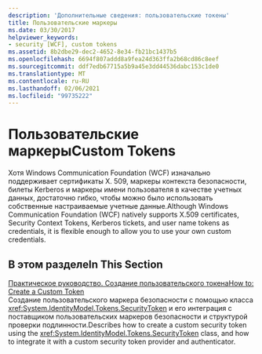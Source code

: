 ```yaml
---
description: 'Дополнительные сведения: пользовательские токены'
title: Пользовательские маркеры
ms.date: 03/30/2017
helpviewer_keywords:
- security [WCF], custom tokens
ms.assetid: 8b2dbe29-dec2-4652-8e34-fb21bc1437b5
ms.openlocfilehash: 6694f807addd8a9fea24d363ffa2b68cd86c8eef
ms.sourcegitcommit: ddf7edb67715a5b9a45e3dd44536dabc153c1de0
ms.translationtype: MT
ms.contentlocale: ru-RU
ms.lasthandoff: 02/06/2021
ms.locfileid: "99735222"
---
```

# <a name="custom-tokens"></a><span data-ttu-id="80494-103">Пользовательские маркеры</span><span class="sxs-lookup"><span data-stu-id="80494-103">Custom Tokens</span></span>

<span data-ttu-id="80494-104">Хотя Windows Communication Foundation (WCF) изначально поддерживает сертификаты X. 509, маркеры контекста безопасности, билеты Kerberos и маркеры имени пользователя в качестве учетных данных, достаточно гибко, чтобы можно было использовать собственные настраиваемые учетные данные.</span><span class="sxs-lookup"><span data-stu-id="80494-104">Although Windows Communication Foundation (WCF) natively supports X.509 certificates, Security Context Tokens, Kerberos tickets, and user name tokens as credentials, it is flexible enough to allow you to use your own custom credentials.</span></span>  
  
## <a name="in-this-section"></a><span data-ttu-id="80494-105">В этом разделе</span><span class="sxs-lookup"><span data-stu-id="80494-105">In This Section</span></span>  

 [<span data-ttu-id="80494-106">Практическое руководство. Создание пользовательского токена</span><span class="sxs-lookup"><span data-stu-id="80494-106">How to: Create a Custom Token</span></span>](how-to-create-a-custom-token.md)  
 <span data-ttu-id="80494-107">Создание пользовательского маркера безопасности с помощью класса <xref:System.IdentityModel.Tokens.SecurityToken> и его интеграция с поставщиком пользовательских маркеров безопасности и структурой проверки подлинности.</span><span class="sxs-lookup"><span data-stu-id="80494-107">Describes how to create a custom security token using the <xref:System.IdentityModel.Tokens.SecurityToken> class, and how to integrate it with a custom security token provider and authenticator.</span></span>
